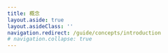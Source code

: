 ```yaml
---
title: 概念
layout.aside: true
layout.asideClass: ''
navigation.redirect: /guide/concepts/introduction
# navigation.collapse: true
---
```

